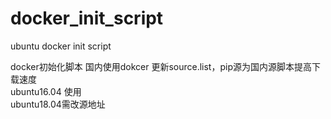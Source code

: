 # docker_init_script
ubuntu docker init script

docker初始化脚本
国内使用dokcer 更新source.list，pip源为国内源脚本提高下载速度  
ubuntu16.04 使用   
ubuntu18.04需改源地址
